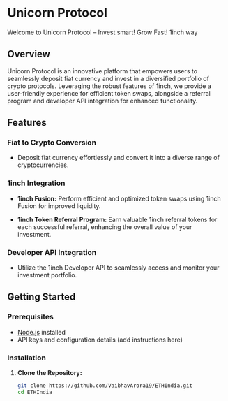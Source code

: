 # Unicorn Protocol

Welcome to Unicorn Protocol – Invest smart! Grow Fast! 1inch way

## Overview

Unicorn Protocol is an innovative platform that empowers users to seamlessly deposit fiat currency and invest in a diversified portfolio of crypto protocols. Leveraging the robust features of 1inch, we provide a user-friendly experience for efficient token swaps, alongside a referral program and developer API integration for enhanced functionality.

## Features

### Fiat to Crypto Conversion

- Deposit fiat currency effortlessly and convert it into a diverse range of cryptocurrencies.

### 1inch Integration

- **1inch Fusion:** Perform efficient and optimized token swaps using 1inch Fusion for improved liquidity.

- **1inch Token Referral Program:** Earn valuable 1inch referral tokens for each successful referral, enhancing the overall value of your investment.

### Developer API Integration

- Utilize the 1inch Developer API to seamlessly access and monitor your investment portfolio.

## Getting Started

### Prerequisites

- [Node.js](https://nodejs.org/) installed
- API keys and configuration details (add instructions here)

### Installation

1. **Clone the Repository:**
   ```bash
   git clone https://github.com/VaibhavArora19/ETHIndia.git
   cd ETHIndia
   ```
